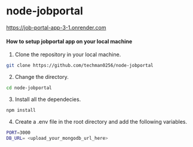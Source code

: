 # node-jobportal

https://job-portal-app-3-1.onrender.com

#### How to setup jobportal app on your local machine

1. Clone the repository in your local machine.
```bash
git clone https://github.com/techman0256/node-jobportal
```

2. Change the directory.
```bash
cd node-jobportal
```

3. Install all the dependecies.
```bash
npm install
```

4. Create a .env file in the root directory and add the following variables.
```bash
PORT=3000
DB_URL= <upload_your_mongodb_url_here>

